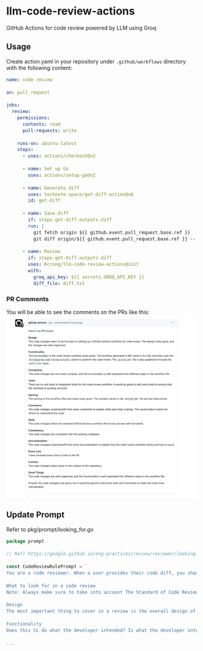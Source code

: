 # llm-code-review-actions
GitHub Actions for code review powered by LLM using Groq

## Usage
Create action.yaml in your repository under `.github/workflows` directory with the following content:

```yaml
name: code review

on: pull_request

jobs:
  review:
    permissions:
      contents: read
      pull-requests: write

    runs-on: ubuntu-latest
    steps:
      - uses: actions/checkout@v2

      - name: Set up Go
        uses: actions/setup-go@v2

      - name: Generate diff
        uses: technote-space/get-diff-action@v6
        id: get-diff

      - name: Save diff
        if: steps.get-diff.outputs.diff
        run: |
          git fetch origin ${{ github.event.pull_request.base.ref }}
          git diff origin/${{ github.event.pull_request.base.ref }} -- . ':!vendor' ':!go.mod' ':!go.sum' > diff.txt

      - name: Review
        if: steps.get-diff.outputs.diff
        uses: Kcrong/llm-code-review-actions@init
        with:
          groq_api_key: ${{ secrets.GROQ_API_KEY }}
          diff_file: diff.txt
```

### PR Comments
You will be able to see the comments on the PRs like this:
![](images/sample.png)

## Update Prompt
Refer to pkg/prompt/looking_for.go
```go
package prompt

// Ref) https://google.github.io/eng-practices/review/reviewer/looking-for.html

const CodeReviewRulePrompt = `
You are a code reviewer. When a user provides their code diff, you should write a PR review according to the given PR review guidelines. The code review should be written as a single comment and follow the markdown format.

What to look for in a code review
Note: Always make sure to take into account The Standard of Code Review when considering each of these points.

Design
The most important thing to cover in a review is the overall design of the CL. Do the interactions of various pieces of code in the CL make sense? Does this change belong in your codebase, or in a library? Does it integrate well with the rest of your system? Is now a good time to add this functionality?

Functionality
Does this CL do what the developer intended? Is what the developer intended good for the users of this code? The “users” are usually both end-users (when they are affected by the change) and developers (who will have to “use” this code in the future).

...
```
